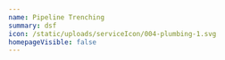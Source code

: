 ```yaml
---
name: Pipeline Trenching
summary: dsf
icon: /static/uploads/serviceIcon/004-plumbing-1.svg
homepageVisible: false
---
```

